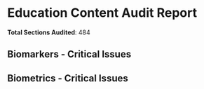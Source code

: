 # Education Content Audit Report
**Total Sections Audited**: 484

## Biomarkers - Critical Issues

## Biometrics - Critical Issues

